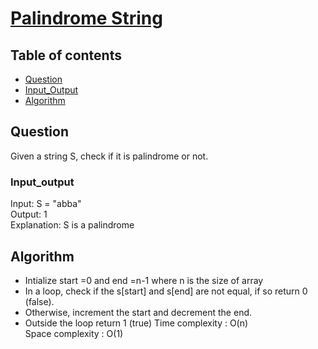 # [Palindrome String](https://practice.geeksforgeeks.org/problems/palindrome-string0817/1)

## Table of contents

- [Question](#question)
- [Input_Output](#input_output)
- [Algorithm](#algorithm)

## Question
Given a string S, check if it is palindrome or not.</br>


### Input_output
Input: S = "abba" </br>
Output: 1 </br>
Explanation: S is a palindrome

## Algorithm

- Intialize start =0 and end =n-1 where n is the size of array
- In a loop, check if the s[start] and s[end] are not equal, if so return 0 (false). 
- Otherwise, increment the start and decrement the end.
- Outside the loop return 1 (true)
Time complexity : O(n) </br>
Space complexity : O(1)
